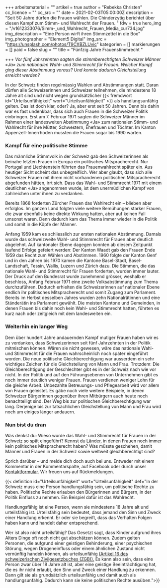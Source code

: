 +++
arbeitsmaterial = ""
artikel = true
author = "Rebekka Christen"
cc_licence = ""
cc_src = ""
date = 2021-02-03T05:00:00Z
description = "Seit 50 Jahre dürfen die Frauen wählen. Die Chinderzytig berichtet über diesen Kampf zum Stimm- und Wahlrecht der Frauen. "
fdw = true
hero_img = "/v1612333076/Simm-_und_Wahlrecht_Frauen_Media_cur734.jpg"
img_description = "Eine Person wirft ihren Stimmzettel in die Box"
img_photographer = "Element5 Digital"
img_src = "https://unsplash.com/photos/T9CXBZLUvic"
kategorien = []
markierungen = []
paid = false
slug = ""
title = "Fünfzig Jahre Frauenstimmrecht "

+++
_Vor fünf Jahrzehnten sagten die stimmberechtigten Schweizer Männer «Ja» zum nationalen Wahl- und Stimmrecht für Frauen. Welcher Kampf ging dieser Abstimmung voraus? Und konnte dadurch Gleichstellung erreicht werden?_

In der Schweiz finden regelmässig Wahlen und Abstimmungen statt. Daran dürfen alle Schweizerinnen und Schweizer teilnehmen, die mindestens 18 Jahre alt sind und nicht wegen grundsätzlicher {{< fremdwort id="Urteilsunfähigkeit" wort="Urteilsunfähigkeit" >}} als handlungsunfähig gelten. Das ist doch klar, oder? Ja, aber erst seit 50 Jahren. Denn bis dahin war es fast undenkbar, dass sich auch Frauen in die Schweizer Politik einbringen. Erst am 7. Februar 1971 sagten die Schweizer Männer im Rahmen einer landesweiten Abstimmung «Ja» zum nationalen Stimm- und Wahlrecht für ihre Mütter, Schwestern, Ehefrauen und Töchter. Im Kanton Appenzell-Innerrhoden mussten die Frauen sogar bis 1990 warten.

### Kampf für eine politische Stimme

Das männliche Stimmvolk in der Schweiz gab den Schweizerinnen als beinahe letzten Frauen in Europa ein politisches Mitspracherecht. Nur Portugal und Liechtenstein führten das Frauenwahlrecht später ein. Aus heutiger Sicht scheint das unbegreiflich. Wer aber glaubt, dass sich alle Schweizer Frauen mit ihrem nicht vorhandenen politischen Mitspracherecht abgefunden hätten, irrt sich. Dass das Wahl- und Stimmrecht 1971 mit einem deutlichen «Ja» angenommen wurde, ist dem unermüdlichen Kampf von zahlreichen unter ihnen zu verdanken.

Bereits 1868 forderten Zürcher Frauen das Wahlrecht ein – blieben aber erfolglos. Im ganzen Land folgten viele weitere Bemühungen starker Frauen, die zwar ebenfalls keine direkte Wirkung hatten, aber auf keinen Fall umsonst waren. Denn dadurch kam das Thema immer wieder in die Politik und somit in die Köpfe der Männer.

Anfang 1959 kam es schliesslich zur ersten nationalen Abstimmung. Damals wurde das schweizweite Wahl- und Stimmrecht für Frauen aber deutlich abgelehnt. Auf kantonaler Ebene dagegen konnten ab diesem Zeitpunkt laufend Erfolge gefeiert werden: Der Kanton Waadt gab den Frauen Ende 1959 das Recht zum Wählen und Abstimmen. 1960 folgte der Kanton Genf und in den Jahren bis 1970 kamen die Kantone Basel-Stadt, Basel-Landschaft, Tessin, Wallis, Luzern und Zürich dazu. Die Stimmen, die das nationale Wahl- und Stimmrecht für Frauen forderten, wurden immer lauter. Der Druck auf den Bundesrat wurde zunehmend grösser, weshalb er beschloss, Anfang Februar 1971 eine zweite Volksabstimmung zum Thema durchzuführen. Dadurch erhielten die Schweizerinnen auf nationaler Ebene endlich ihr politisches Mitspracherecht und somit Zugang zum Parlament. Bereits im Herbst desselben Jahres wurden zehn Nationalrätinnen und eine Ständerätin ins Parlament gewählt. Die meisten Kantone und Gemeinden, in denen Frauen bis dahin noch kein Wahl- und Stimmrecht hatten, führten es kurz nach oder zeitgleich mit dem landesweiten ein.

### Weiterhin ein langer Weg

Dem über hundert Jahre andauernden Kampf mutiger Frauen haben wir es zu verdanken, dass Schweizerinnen seit fünf Jahrzehnten in der Politik mitmischen können. Wären sie nicht gewesen, wäre das nationale Wahl- und Stimmrecht für die Frauen wahrscheinlich noch später eingeführt worden. Die neue politische Gleichberechtigung war ausserdem ein sehr wichtiges Zeichen für die Gleichstellung von Mann und Frau. Trotzdem: Die Gleichberechtigung der Geschlechter gibt es in der Schweiz nach wie vor nicht. In der Politik und auf den Führungsebenen von Unternehmen gibt es noch immer deutlich weniger Frauen. Frauen verdienen weniger Lohn für die gleiche Arbeit. Unbezahlte Betreuungs- und Pflegearbeit wird vor allem von Frauen geleistet. Es gäbe noch viele weitere Beispiele, in denen Schweizer Bürgerinnen gegenüber ihren Mitbürgern auch heute noch benachteiligt sind. Der Weg bis zur politischen Gleichberechtigung war lang. Derjenige bis zur tatsächlichen Gleichstellung von Mann und Frau wird noch um einiges länger andauern.

### Nun bist du dran

Was denkst du: Wieso wurde das Wahl- und Stimmrecht für Frauen in der Schweiz so spät eingeführt? Kennst du Länder, in denen Frauen noch immer kein politisches Mitspracherecht haben? Was müsste geschehen, damit Männer und Frauen in der Schweiz sowie weltweit gleichberechtigt sind?

Sprich darüber – und melde dich doch auch bei uns. Entweder mit einem Kommentar in der Kommentarspalte, auf Facebook oder durch unser [Kontaktformular](https://www.chinderzytig.ch/kontakt/). Wir freuen uns auf Rückmeldungen.

{{< definition id="Urteilsunfähigkeit" wort="Urteilsunfähigkeit" def="In der Schweiz muss eine Person handlungsfähig sein, um politische Rechte zu haben. Politische Rechte erlauben den Bürgerinnen und Bürgern, in der Politik Einfluss zu nehmen. Ein Beispiel dafür ist das Wahlrecht.

Handlungsfähig ist eine Person, wenn sie mindestens 18 Jahre alt und urteilsfähig ist. Urteilsfähig sein bedeutet, dass jemand den Sinn und Zweck einer Handlung erkennt. Er oder sie begreift, dass das Verhalten Folgen haben kann und handelt daher entsprechend.

Wer ist also nicht urteilsfähig? Das Gesetzt sagt, dass Kinder aufgrund ihres Alters Dinge oft noch nicht gut abschätzen können. Zudem gelten Personen, die aufgrund einer geistigen Behinderung, einer psychischen Störung, wegen Drogeneinfluss oder einem ähnlichen Zustand nicht vernünftig handeln können, als urteilsunfähig [(Artikel 16 des schweizerischen Zivilgesetzbuches (ZGB)).](https://www.fedlex.admin.ch/eli/cc/24/233_245_233/de#book_1/tit_1/chap_1/lvl_A/lvl_I_I/lvl_2/lvl_d) Es kann also sein, dass eine Person zwar über 18 Jahre alt ist, aber eine geistige Beeinträchtigung hat, die es ihr nicht erlaubt, den Sinn und Zweck einer Handlung zu erkennen. Dann gilt sie als grundsätzlich urteilsunfähig und damit auch als handlungsunfähig. Dadurch kann sie keine politischen Rechte ausüben.">}}